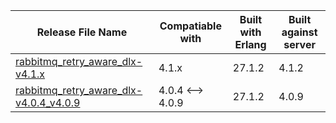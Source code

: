 | Release File Name                                                                | Compatiable with                      | Built with Erlang | Built against server |
|----------------------------------------------------------------------------------|---------------------------------------|-------------------|----------------------|
| [rabbitmq_retry_aware_dlx-v4.1.x](rabbitmq_retry_aware_dlx-v4.1.x)               | 4.1.x                                 | 27.1.2            | 4.1.2                |
| [rabbitmq_retry_aware_dlx-v4.0.4_v4.0.9](rabbitmq_retry_aware_dlx-v4.0.4_v4.0.9) | 4.0.4 <--> 4.0.9                      | 27.1.2            | 4.0.9                |